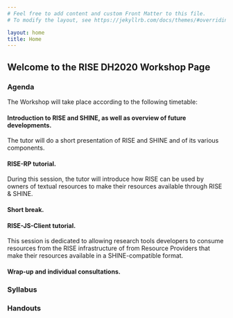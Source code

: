 ```yaml
---
# Feel free to add content and custom Front Matter to this file.
# To modify the layout, see https://jekyllrb.com/docs/themes/#overriding-theme-defaults

layout: home
title: Home
---
```

## Welcome to the RISE DH2020 Workshop Page

### Agenda
The Workshop will take place according to the following timetable:

#### Introduction to RISE and SHINE, as well as overview of future developments.
The tutor will do a short presentation of RISE and SHINE and of its various components.
#### RISE-RP tutorial.
During this session, the tutor will introduce how RISE can be used by owners of textual resources to make their resources available through RISE & SHINE.
#### Short break.
#### RISE-JS-Client tutorial.
This session is dedicated to allowing research tools developers to consume resources from the RISE infrastructure of from Resource Providers that make their resources available in a SHINE-compatible format.
#### Wrap-up and individual consultations.


### Syllabus

### Handouts